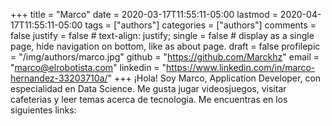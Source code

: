 +++
title = "Marco"
date = 2020-03-17T11:55:11-05:00
lastmod = 2020-04-17T11:55:11-05:00
tags = ["authors"]
categories = ["authors"]
comments = false
justify = false  # text-align: justify;
single = false  # display as a single page, hide navigation on bottom, like as about page.
draft = false
profilepic = "/img/authors/marco.jpg"
github = "https://github.com/Marckhz"
email = "marco@elrobotista.com"
linkedin = "https://www.linkedin.com/in/marco-hernandez-33203710a/"
+++
¡Hola! Soy Marco, Application Developer, con especialidad en Data Science. Me gusta jugar videosjuegos, visitar cafeterias y leer temas acerca de tecnologia. Me encuentras en los siguientes links:
